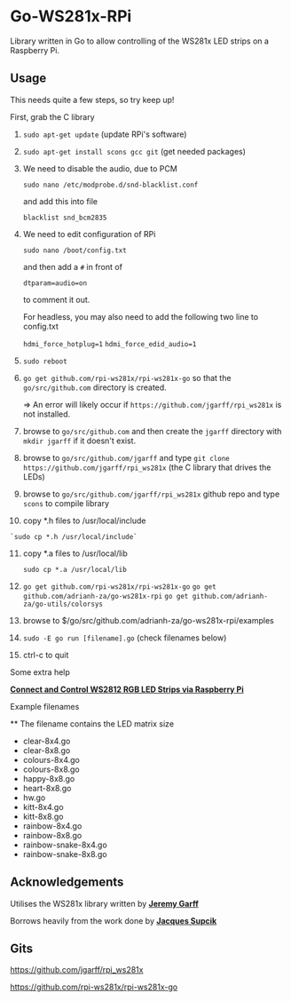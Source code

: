 # Go-WS281x-RPi

Library written in Go to allow controlling of the WS281x LED strips on a Raspberry Pi.

## Usage ##

This needs quite a few steps, so try keep up!

First, grab the C library

1.  `sudo apt-get update`  (update RPi's software)

2.  `sudo apt-get install scons gcc git`  (get needed packages)

3.  We need to disable the audio, due to PCM

    `sudo nano /etc/modprobe.d/snd-blacklist.conf`

    and add this into file

    `blacklist snd_bcm2835`

4.  We need to edit configuration of RPi

    `sudo nano /boot/config.txt`

    and then add a `#` in front of

    `dtparam=audio=on`

    to comment it out.

    For headless, you may also need to add the following two line to config.txt

    `hdmi_force_hotplug=1`
    `hdmi_force_edid_audio=1`

5.  `sudo reboot`

6. `go get github.com/rpi-ws281x/rpi-ws281x-go` so that the `go/src/github.com` directory is created.

    => An error will likely occur if `https://github.com/jgarff/rpi_ws281x` is not installed.

7.  browse to `go/src/github.com` and then create the `jgarff` directory with  `mkdir jgarff` if it doesn't exist.  

8.  browse to `go/src/github.com/jgarff` and type  `git clone https://github.com/jgarff/rpi_ws281x`  (the C library that drives the LEDs)

9.  browse to  `go/src/github.com/jgarff/rpi_ws281x` github repo and type `scons` to compile library

10.  copy *.h files to /usr/local/include

    `sudo cp *.h /usr/local/include`

11. copy *.a files to /usr/local/lib

    `sudo cp *.a /usr/local/lib`
    
12. `go get github.com/rpi-ws281x/rpi-ws281x-go`
    `go get github.com/adrianh-za/go-ws281x-rpi`
    `go get github.com/adrianh-za/go-utils/colorsys`

13. browse to $/go/src/github.com/adrianh-za/go-ws281x-rpi/examples

14. `sudo -E go run [filename].go`  (check filenames below)

15. ctrl-c to quit

Some extra help

<b><a href="https://tutorials-raspberrypi.com/connect-control-raspberry-pi-ws2812-rgb-led-strips/" target="_blank">Connect and Control WS2812 RGB LED Strips via Raspberry Pi</a></b>

Example filenames

** The filename contains the LED matrix size

* clear-8x4.go
* clear-8x8.go
* colours-8x4.go
* colours-8x8.go
* happy-8x8.go
* heart-8x8.go
* hw.go
* kitt-8x4.go
* kitt-8x8.go
* rainbow-8x4.go
* rainbow-8x8.go
* rainbow-snake-8x4.go
* rainbow-snake-8x8.go

## Acknowledgements ##

Utilises the WS281x library written by <b><a href="https://github.com/jgarff" target="_blank">Jeremy Garff</a></b>

Borrows heavily from the work done by <b><a href="https://github.com/supcik" target="_blank">Jacques Supcik</a></b>

## Gits ##

https://github.com/jgarff/rpi_ws281x

https://github.com/rpi-ws281x/rpi-ws281x-go
